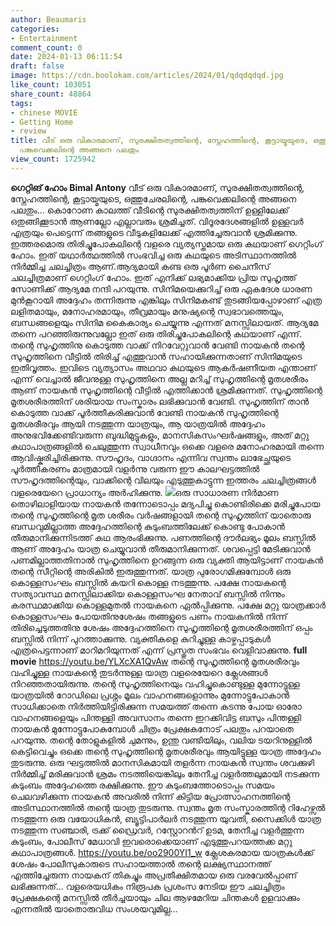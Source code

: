 ```yaml
---
author: Beaumaris
categories:
- Entertainment
comment_count: 0
date: 2024-01-13 06:11:54
draft: false
image: https://cdn.boolokam.com/articles/2024/01/qdqdqdqd.jpg
like_count: 103051
share_count: 48864
tags:
- chinese MOVIE
- Getting Home
- review
title: വീട് ഒരു വികാരമാണ്, സുരക്ഷിതത്വത്തിന്റെ, സ്നേഹത്തിന്റെ, കൂട്ടായ്മയുടെ, ഒത്തുചേരലിന്റെ,
  പങ്കുവെക്കലിന്റെ അങ്ങനെ പലതും
view_count: 1725942
---
```


**ഗെറ്റിങ് ഹോം** **Bimal Antony** വീട് ഒരു വികാരമാണ്, സുരക്ഷിതത്വത്തിന്റെ, സ്നേഹത്തിന്റെ, കൂട്ടായ്മയുടെ, ഒത്തുചേരലിന്റെ, പങ്കുവെക്കലിന്റെ അങ്ങനെ പലതും... കൊറോണ കാലത്ത് വീടിന്റെ സുരക്ഷിതത്വത്തിന് ഉള്ളിലേക്ക് ഒതുങ്ങിക്കൂടാൻ ആണല്ലോ എല്ലാവരും ശ്രമിച്ചത്. വിദൂരദേശങ്ങളിൽ ഉള്ളവർ എത്രയും പെട്ടെന്ന് തങ്ങളുടെ വീടുകളിലേക്ക് എത്തിച്ചേരുവാൻ ശ്രമിക്കുന്നു. ഇത്തരമൊരു തിരിച്ചുപോകലിന്റെ വളരെ വ്യത്യസ്തമായ ഒരു കഥയാണ് ഗെറ്റിംഗ് ഹോം. ഇത് യഥാർത്ഥത്തിൽ സംഭവിച്ച ഒരു കഥയുടെ അടിസ്ഥാനത്തിൽ നിർമ്മിച്ച ചലച്ചിത്രം ആണ്.ആദ്യമായി കണ്ട ഒരു പൂർണ ചൈനീസ് ചലച്ചിത്രമാണ് ഗെറ്റിംഗ് ഹോം. ഇത് എനിക്ക് ലഭ്യമാക്കിയ പ്രിയ സുഹൃത്ത് സോണിക്ക് ആദ്യമേ നന്ദി പറയുന്നു. സിനിമയെക്കുറിച്ച് ഒരു ഏകദേശ ധാരണ മുൻകൂറായി അദ്ദേഹം തന്നിരുന്നു എങ്കിലും സിനിമകണ്ട് തുടങ്ങിയപ്പോഴാണ് എത്ര ലളിതമായും, മനോഹരമായും, തീവ്രമായും മനുഷ്യന്റെ സ്വഭാവത്തെയും, ബന്ധങ്ങളെയും സിനിമ കൈകാര്യം ചെയ്യുന്നു എന്നത് മനസ്സിലായത്. ആദ്യമേ തന്നെ പറഞ്ഞിരുന്നുവല്ലോ ഇത് ഒരു തിരിച്ചുപോകലിന്റെ കഥയാണ് എന്ന്. തന്റെ സുഹൃത്തിനു കൊടുത്ത വാക്ക് നിറവേറ്റുവാൻ വേണ്ടി നായകൻ തന്റെ സുഹൃത്തിനെ വീട്ടിൽ തിരിച്ച് എത്തുവാൻ സഹായിക്കുന്നതാണ് സിനിമയുടെ ഇതിവൃത്തം. ഇവിടെ വ്യത്യാസം അഥവാ കഥയുടെ ആകർഷണീയത എന്താണ് എന്ന് വെച്ചാൽ ജീവനുള്ള സുഹൃത്തിനെ അല്ല മറിച്ച് സുഹൃത്തിന്റെ മൃതശരീരം ആണ് നായകൻ സുഹൃത്തിന്റെ വീട്ടിൽ എത്തിക്കാൻ ശ്രമിക്കുന്നത്. സുഹൃത്തിന്റെ മൃതശരീരത്തിന് ശരിയായ സംസ്കാരം ലഭിക്കുവാൻ വേണ്ടി. സുഹൃത്തിന് താൻ കൊടുത്ത വാക്ക് പൂർത്തീകരിക്കുവാൻ വേണ്ടി നായകൻ സുഹൃത്തിന്റെ മൃതശരീരവും ആയി നടത്തുന്ന യാത്രയും, ആ യാത്രയിൽ അദ്ദേഹം അനുഭവിക്കേണ്ടിവരുന്ന ബുദ്ധിമുട്ടുകളും, മാനസികസംഘർഷങ്ങളും, അത് മറ്റു കഥാപാത്രങ്ങളിൽ ചെലുത്തുന്ന സ്വാധീനവും ഒക്കെ വളരെ മനോഹരമായി തന്നെ ആവിഷ്കരിച്ചിരിക്കുന്നു. സൗഹൃദം, വാഗ്ദാനം എന്നിവ സ്വന്തം ലാഭേച്ഛയുടെ പൂർത്തീകരണം മാത്രമായി വളർന്നു വരുന്ന ഈ കാലഘട്ടത്തിൽ സൗഹൃദത്തിന്റെയും, വാക്കിന്റെ വിലയും എടുത്തുകാട്ടുന്ന ഇത്തരം ചലച്ചിത്രങ്ങൾ വളരെയേറെ പ്രാധാന്യം അർഹിക്കുന്നു. ![](https://cdn.boolokam.com/articles/2024/01/qdqdqdqd.jpg)ഒരു സാധാരണ നിർമാണ തൊഴിലാളിയായ നായകൻ തന്നോടൊപ്പം മദ്യപിച്ചു കൊണ്ടിരിക്കെ മരിച്ചുപോയ തന്റെ സുഹൃത്തിന്റെ മൃത ശരീരം വർഷങ്ങളായി തന്റെ സുഹൃത്തിന് യാതൊരു ബന്ധവുമില്ലാത്ത അദ്ദേഹത്തിന്റെ കുടുംബത്തിലേക്ക് കൊണ്ടു പോകാൻ തീരുമാനിക്കുന്നിടത്ത് കഥ ആരംഭിക്കുന്നു. പണത്തിന്റെ ദൗർലഭ്യം മൂലം ബസ്സിൽ ആണ് അദ്ദേഹം യാത്ര ചെയ്യുവാൻ തീരുമാനിക്കുന്നത്. ശവപ്പെട്ടി മേടിക്കുവാൻ പണമില്ലാത്തതിനാൽ സുഹൃത്തിനെ ഉറങ്ങുന്ന ഒരു വ്യക്തി ആയിട്ടാണ് നായകൻ തന്റെ സീറ്റിന്റെ അരികിൽ ഇരുത്തുന്നത്. യാത്ര പുരോഗമിക്കുമ്പോൾ ഒരു കൊള്ളസംഘം ബസ്സിൽ കയറി കൊള്ള നടത്തുന്നു. പക്ഷേ നായകന്റെ സത്യാവസ്ഥ മനസ്സിലാക്കിയ കൊള്ളസംഘ നേതാവ് ബസ്സിൽ നിന്നും കരസ്ഥമാക്കിയ കൊള്ളമുതൽ നായകനെ ഏൽപ്പിക്കുന്നു. പക്ഷേ മറ്റു യാത്രക്കാർ കൊള്ളസംഘം പോയതിനുശേഷം തങ്ങളുടെ പണം നായകനിൽ നിന്ന് തിരിച്ചെടുത്തതിനു ശേഷം അദ്ദേഹത്തിനെ സുഹൃത്തിന്റെ മൃതശരീരത്തിന് ഒപ്പം ബസ്സിൽ നിന്ന് പുറത്താക്കുന്നു. വ്യക്തികളെ കുറിച്ചുള്ള കാഴ്ചപ്പാടുകൾ എത്രപെട്ടന്നാണ് മാറിമറിയുന്നത് എന്ന് പ്രസ്തുത സംഭവം വെളിവാക്കുന്നു. **full movie** https://youtu.be/YLXcXA1QvAw തന്റെ സുഹൃത്തിന്റെ മൃതശരീരവും വഹിച്ചുള്ള നായകന്റെ തുടർന്നുള്ള യാത്ര വളരെയേറെ ക്ലേശങ്ങൾ നിറഞ്ഞതായിരുന്നു. തന്റെ സുഹൃത്തിനെയും വഹിച്ചുകൊണ്ടുള്ള മുന്നോട്ടുള്ള യാത്രയിൽ റോഡിലെ പ്രശ്നം മൂലം വാഹനങ്ങളൊന്നും മുന്നോട്ടുപോകാൻ സാധിക്കാതെ നിർത്തിയിട്ടിരിക്കുന്ന സമയത്ത് തന്നെ കടന്നു പോയ ഓരോ വാഹനങ്ങളെയും പിന്തള്ളി അവസാനം തന്നെ ഇറക്കിവിട്ട ബസും പിന്തള്ളി നായകൻ മുന്നോട്ടുപോകുമ്പോൾ ചിത്രം പ്രേക്ഷകനോട് പലതും പറയാതെ പറയുന്നു. തന്റെ തോളുകളിൽ ചുമന്നും, ഉന്തു വണ്ടിയിലും, വലിയ ടയറിനുള്ളിൽ കെട്ടിവെച്ചും ഒക്കെ തന്റെ സുഹൃത്തിന്റെ മൃതശരീരവും ആയിട്ടുള്ള യാത്ര അദ്ദേഹം തുടരുന്നു. ഒരു ഘട്ടത്തിൽ മാനസികമായി തളർന്ന നായകൻ സ്വന്തം ശവക്കുഴി നിർമ്മിച്ച് മരിക്കുവാൻ ശ്രമം നടത്തിയെങ്കിലും തേനീച്ച വളർത്തലുമായി നടക്കുന്ന കുടുംബം അദ്ദേഹത്തെ രക്ഷിക്കുന്നു. ഈ കുടുംബത്തോടൊപ്പം സമയം ചെലവഴിക്കുന്ന നായകൻ അവരിൽ നിന്ന് കിട്ടിയ പ്രോത്സാഹനത്തിന്റെ അടിസ്ഥാനത്തിൽ തന്റെ യാത്ര തുടരുന്നു. സ്വന്തം മൃത സംസ്കാരത്തിന്റ റിഹേഴ്സൽ നടത്തുന്ന ഒരു വയോധികൻ, ബ്യൂട്ടിപാർലർ നടത്തുന്ന യുവതി, സൈക്കിൾ യാത്ര നടത്തുന്ന സഞ്ചാരി, ട്രക്ക് ഡ്രൈവർ, റസ്റ്റോറൻറ് ഉടമ, തേനീച്ച വളർത്തുന്ന കുടുംബം, പോലീസ് മേധാവി ഇവരൊക്കെയാണ് എടുത്തുപറയത്തക്ക മറ്റു കഥാപാത്രങ്ങൾ. https://youtu.be/oo2900YI1_w ക്ലേശകരമായ യാത്രകൾക്ക് ശേഷം പോലീസുകാരുടെ സഹായത്താൽ തന്റെ ലക്ഷ്യസ്ഥാനത്ത് എത്തിച്ചേരുന്ന നായകന് തികച്ചും അപ്രതീക്ഷിതമായ ഒരു വരവേൽപ്പാണ് ലഭിക്കുന്നത്... വളരെയധികം നിരൂപക പ്രശംസ നേടിയ ഈ ചലച്ചിത്രം പ്രേക്ഷകന്റെ മനസ്സിൽ തീർച്ചയായും ചില ആഴമേറിയ ചിന്തകൾ ഉളവാക്കും എന്നതിൽ യാതൊരുവിധ സംശയവുമില്ല...